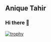 ## Anique Tahir
### Hi there 👋

[![trophy](https://github-profile-trophy.vercel.app/?username=aniquetahir&theme=gruvbox&no-bg=true)](https://github.com/ryo-ma/github-profile-trophy)


<!--
**aniquetahir/aniquetahir** is a ✨ _special_ ✨ repository because its `README.md` (this file) appears on your GitHub profile.

Here are some ideas to get you started:

- 🔭 I’m currently working on ...
- 🌱 I’m currently learning ...
- 👯 I’m looking to collaborate on ...
- 🤔 I’m looking for help with ...
- 💬 Ask me about ...
- 📫 How to reach me: ...
- 😄 Pronouns: ...
- ⚡ Fun fact: ...
-->
